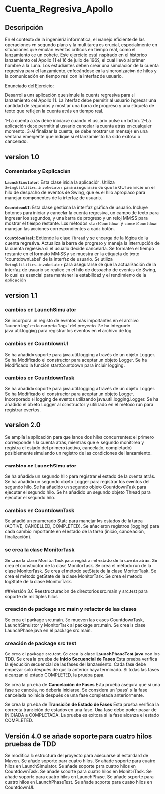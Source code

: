 # Cuenta_Regresiva_Apollo

## Descripción
En el contexto de la ingeniería informática, el manejo eficiente de las operaciones en
segundo plano y la multitarea es crucial, especialmente en situaciones que emulan eventos
críticos en tiempo real, como el lanzamiento de un cohete.
Este ejercicio está inspirado en el histórico lanzamiento del Apollo 11 el 16 de julio de 1969,
el cual llevó al primer hombre a la Luna. Los estudiantes deben crear una simulación de la
cuenta regresiva para el lanzamiento, enfocándose en la sincronización de hilos y
la comunicación en tiempo real con la interfaz de usuario.

Enunciado del Ejercicio:

Desarrolla una aplicación que simule la cuenta regresiva para el lanzamiento del Apollo 11. La interfaz debe permitir al usuario ingresar una cantidad de segundos y mostrar una barra de progreso y una etiqueta de texto que reflejen la cuenta atrás en tiempo real.

1-La cuenta atrás debe iniciarse cuando el usuario pulse un botón.
2-La aplicación debe permitir al usuario cancelar la cuenta atrás en cualquier momento.
3-Al finalizar la cuenta, se debe mostrar un mensaje en una ventana emergente que indique si
el lanzamiento ha sido exitoso o cancelado.

## version 1.0

### Comentarios y Explicación

**`LaunchSimulator`**:
Esta clase inicia la aplicación.
Utiliza `SwingUtilities.invokeLater` para asegurarse de que la GUI se inicie en el hilo de despacho de eventos de Swing, que es el hilo apropiado para manejar componentes de la interfaz de usuario.

**`CountdownUI`**:
Esta clase gestiona la interfaz gráfica de usuario.
Incluye botones para iniciar y cancelar la cuenta regresiva, un campo de texto para ingresar los segundos, y una barra de progreso y un reloj MM:SS para mostrar el tiempo restante.
Los métodos `startCountdown` y `cancelCountdown` manejan las acciones correspondientes a cada botón.

**`CountdownTask`**:
Extiende la clase `Thread` y se encarga de la lógica de la cuenta regresiva.
Actualiza la barra de progreso y maneja la interrupción de la cuenta regresiva si el usuario decide cancelarla.
Se formatea el tiempo restante en el formato MM:SS y se muestra en la etiqueta de texto
'countdownLabel' de la interfaz de usuario.
Se utiliza `SwingUtilities.invokeLater` para asegurarse de que la actualización de la interfaz de usuario se realice en el hilo de despacho de eventos de Swing, lo cual es esencial para mantener la estabilidad y el rendimiento de la aplicación

## version 1.1
### cambios en LaunchSimulator
Se incorpora un registo de eventos más importantes en el archivo 'launch.log' en la carpeta 'logs' del proyecto.
Se ha integrado java.util.logging para registrar los eventos en el archivo de log.

### cambios en CountdownUI
Se ha añadido soporte para java.util.logging a través de un objeto Logger.
Se ha Modificado el constructor para aceptar un objeto Logger.
Se ha Modificado la función startCountdown para incluir logging.

### cambios en CountdownTask
Se ha añadido soporte para java.util.logging a través de un objeto Logger.
Se ha Modificado el constructor para aceptar un objeto Logger.
Incorporado el logging de eventos utilizando java.util.logging.Logger.
Se ha añadido el objeto Logger al constructor y utilizado en el método run para registrar eventos.

## version 2.0
Se amplía la aplicación para que lance dos hilos concurrentes: el primero corresponde a la cuenta atrás, mientras que el segundo monitorea y registra el estado del primero (activo, cancelado, completado), posiblemente simulando un registro de las condiciones del lanzamiento.

### cambios en LaunchSimulator
Se ha añadido un segundo hilo para registrar el estado de la cuenta atrás.
Se ha añadido un segundo objeto Logger para registrar los eventos del segundo hilo.
Se ha añadido un segundo objeto CountdownTask para ejecutar el segundo hilo.
Se ha añadido un segundo objeto Thread para ejecutar el segundo hilo.

### cambios en CountdownTask
Se añadió un enumerado State para manejar los estados de la tarea (ACTIVE, CANCELLED, COMPLETED).
Se añadieron registros (logging) para cada cambio importante en el estado de la tarea (inicio, cancelación, finalización).

### se crea la clase MonitorTask
Se crea la clase MonitorTask para registrar el estado de la cuenta atrás.
Se crea el constructor de la clase MonitorTask.
Se crea el método run de la clase MonitorTask.
Se crea el método setState de la clase MonitorTask.
Se crea el método getState de la clase MonitorTask.
Se crea el método logState de la clase MonitorTask.

##Versión 3.0 Reestructuración de directorios src.main y src.test para soporte de múltiples hilos
### creación de package src.main y refactor de las clases
Se crea el package src.main.
Se mueven las clases CountdownTask, LaunchSimulator y MonitorTask al package src.main.
Se crea la clase LaunchPhase.java en el package src.main.

### creación de package src.test
Se crea el package src.test. 
Se crea la clase **LaunchPhaseTest.java** con los TDD.
Se crea la prueba de **Inicio Secuencial de Fases**
Esta prueba verifica la ejecución secuencial de las fases del lanzamiento. Cada fase debe empezar solo después de que la anterior haya terminado. Si todas las fases alcanzan el estado COMPLETED, la prueba pasa.

Se crea la prueba de **Cancelación de Fases**
Esta prueba asegura que si una fase se cancela, no debería iniciarse. Se considera un 'pass' si la fase cancelada no inicia después de una fase completada anteriormente.

Se crea la prueba de **Transición de Estado de Fases**
Esta prueba verifica la correcta transición de estados en una fase. Una fase debe poder pasar de INICIADA a COMPLETADA. La prueba es exitosa si la fase alcanza el estado COMPLETED.

## Versión 4.0 se añade soporte para cuatro hilos pruebas de TDD
Se modifica la estructura del proyecto para adecuarse al estandard de Maven.
Se añade soporte para cuatro hilos.
Se añade soporte para cuatro hilos en LaunchSimulator.
Se añade soporte para cuatro hilos en CountdownTask.
Se añade soporte para cuatro hilos en MonitorTask.
Se añade soporte para cuatro hilos en LaunchPhase.
Se añade soporte para cuatro hilos en LaunchPhaseTest.
Se añade soporte para cuatro hilos en CountdownUI.

